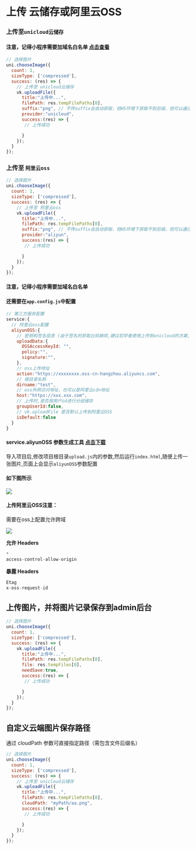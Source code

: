 # 上传 云储存或阿里云OSS

### 上传至`unicloud云储存`
#### 注意，记得小程序需要加域名白名单 [点击查看](https://uniapp.dcloud.net.cn/uniCloud/publish.html#useinmp)
```js
// 选择图片
uni.chooseImage({
  count: 1,
  sizeType: ['compressed'],
  success: (res) => {
    // 上传至 unicloud云储存
    vk.uploadFile({
      title:"上传中...",
      filePath: res.tempFilePaths[0],
      suffix:"png", // 不传suffix会自动获取，但H5环境下获取不到后缀，但可以通过file.name 获取
      provider:"unicloud",
      success:(res) => {
       // 上传成功

      }
    });
  }
});

```

### 上传至 `阿里云oss`

```js
// 选择图片
uni.chooseImage({
  count: 1,
  sizeType: ['compressed'],
  success: (res) => {
    // 上传至 阿里云oss
    vk.uploadFile({
      title:"上传中...",
      filePath: res.tempFilePaths[0],
      suffix:"png", // 不传suffix会自动获取，但H5环境下获取不到后缀，但可以通过file.name 获取
      provider:"aliyun",
      success:(res) => {
       // 上传成功

      }
    });
  }
});

```

#### 注意，记得小程序需要加域名白名单
#### 还需要在`app.config.js`中配置
```js
// 第三方服务配置
service:{
  // 阿里云oss配置
  aliyunOSS:{
    // 密钥和签名信息 (由于签名的获取比较麻烦,建议初学者使用上传到unicloud的方案,上传到阿里云OSS是给有特殊需求的用户使用)
    uploadData:{
      OSSAccessKeyId: "",
      policy:"",
      signature:"",
    },
    // oss上传地址
    action:"https://xxxxxxxx.oss-cn-hangzhou.aliyuncs.com",
    // 根目录名称
    dirname:"test",
    // oss外网访问地址，也可以是阿里云cdn地址
    host:"https://xxx.xxx.com",
    // 上传时,是否按用户id进行分组储存
    groupUserId:false,
    // vk.uploadFile 是否默认上传到阿里云OSS
    isDefault:false
  }
}
```
#### service.aliyunOSS 参数生成工具 [点击下载](https://gitee.com/vk-uni/oss-h5-upload-js-direct.git)
导入项目后,修改项目根目录`upload.js`内的参数,然后运行`index.html`,随便上传一张图片,页面上会显示`aliyunOSS`参数配置

#### 如下图所示
![](https://vkceyugu.cdn.bspapp.com/VKCEYUGU-cf0c5e69-620c-4f3c-84ab-f4619262939f/1a02b98c-ac0e-4662-95d9-e170f5f246d3.png)

#### 上传阿里云OSS注意：

需要在oss上配置允许跨域

![](https://vkceyugu.cdn.bspapp.com/VKCEYUGU-cf0c5e69-620c-4f3c-84ab-f4619262939f/d11222f6-5397-433f-b272-941ac6f4e953.png)

**允许 Headers**

```js
*
access-control-allow-origin
```

**暴露 Headers**

```js
Etag
x-oss-request-id
```


## 上传图片，并将图片记录保存到admin后台
```js
// 选择图片
uni.chooseImage({
  count: 1,
  sizeType: ['compressed'],
  success: (res) => {
    vk.uploadFile({
      title:"上传中...",
      filePath: res.tempFilePaths[0],
      file: res.tempFiles[0],
      needSave:true,
      success:(res) => {
       // 上传成功

      }
    });
  }
});

```

## 自定义云端图片保存路径

通过 cloudPath 参数可直接指定路径（需包含文件后缀名）

```js
// 选择图片
uni.chooseImage({
  count: 1,
  sizeType: ['compressed'],
  success: (res) => {
    // 上传至 unicloud云储存
    vk.uploadFile({
      title:"上传中...",
      filePath: res.tempFilePaths[0],
      cloudPath: "myPath/aa.png",
      success:(res) => {
       // 上传成功

      }
    });
  }
});

```

